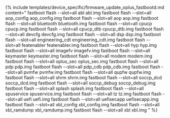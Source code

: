 {% include templates/device_specific/firmware_update_oplus_fastbootd.md content="
fastboot flash --slot=all abl abl.img
fastboot flash --slot=all aop_config aop_config.img
fastboot flash --slot=all aop aop.img
fastboot flash --slot=all bluetooth bluetooth.img
fastboot flash --slot=all cpucp cpucp.img
fastboot flash --slot=all cpucp_dtb cpucp_dtb.img
fastboot flash --slot=all devcfg devcfg.img
fastboot flash --slot=all dsp dsp.img
fastboot flash --slot=all engineering_cdt engineering_cdt.img
fastboot flash --slot=all featenabler featenabler.img
fastboot flash --slot=all hyp hyp.img
fastboot flash --slot=all imagefv imagefv.img
fastboot flash --slot=all keymaster keymaster.img
fastboot flash --slot=all modem modem.img
fastboot flash --slot=all oplus_sec oplus_sec.img
fastboot flash --slot=all pdp pdp.img
fastboot flash --slot=all pdp_cdb pdp_cdb.img
fastboot flash --slot=all pvmfw pvmfw.img
fastboot flash --slot=all qupfw qupfw.img
fastboot flash --slot=all shrm shrm.img
fastboot flash --slot=all soccp_dcd soccp_dcd.img
fastboot flash --slot=all soccp_debug soccp_debug.img
fastboot flash --slot=all splash splash.img
fastboot flash --slot=all spuservice spuservice.img
fastboot flash --slot=all tz tz.img
fastboot flash --slot=all uefi uefi.img
fastboot flash --slot=all uefisecapp uefisecapp.img
fastboot flash --slot=all xbl_config xbl_config.img
fastboot flash --slot=all xbl_ramdump xbl_ramdump.img
fastboot flash --slot=all xbl xbl.img
" %}
